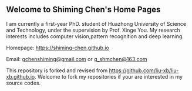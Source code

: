 ## Welcome to Shiming Chen's Home Pages

I am currently a first-year PhD. student of Huazhong University of Science and Technology, under the supervision by Prof. Xinge You. My research interests includes computer vision,pattern recognition and deep learning.

Homepage: https://shiming-chen.github.io

Email: gchenshiming@gmail.com or g_shmchen@163.com

This repository is forked and revised from https://github.com/liu-xb/liu-xb.github.io. 
Welcome to fork my repositories if your are interested in my source codes.
